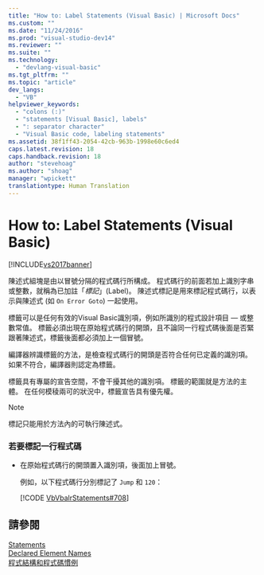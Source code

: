 ```yaml
---
title: "How to: Label Statements (Visual Basic) | Microsoft Docs"
ms.custom: ""
ms.date: "11/24/2016"
ms.prod: "visual-studio-dev14"
ms.reviewer: ""
ms.suite: ""
ms.technology: 
  - "devlang-visual-basic"
ms.tgt_pltfrm: ""
ms.topic: "article"
dev_langs: 
  - "VB"
helpviewer_keywords: 
  - "colons (:)"
  - "statements [Visual Basic], labels"
  - ": separator character"
  - "Visual Basic code, labeling statements"
ms.assetid: 38f1ff43-2054-42cb-963b-1998e60c6ed4
caps.latest.revision: 18
caps.handback.revision: 18
author: "stevehoag"
ms.author: "shoag"
manager: "wpickett"
translationtype: Human Translation
---
```

# How to: Label Statements (Visual Basic)
[!INCLUDE[vs2017banner](../../../csharp/includes/vs2017banner.md)]

陳述式組塊是由以冒號分隔的程式碼行所構成。  程式碼行的前面若加上識別字串或整數，就稱為已加註「*標記*」\(Label\)。  陳述式標記是用來標記程式碼行，以表示與陳述式 \(如 `On Error Goto`\) 一起使用。  
  
 標籤可以是任何有效的Visual Basic識別項，例如所識別的程式設計項目 — 或整數常值。   標籤必須出現在原始程式碼行的開頭，且不論同一行程式碼後面是否緊跟著陳述式，標籤後面都必須加上一個冒號。  
  
 編譯器辨識標籤的方法，是檢查程式碼行的開頭是否符合任何已定義的識別項。  如果不符合，編譯器則認定為標籤。  
  
 標籤具有專屬的宣告空間，不會干擾其他的識別項。  標籤的範圍就是方法的主體。  在任何模稜兩可的狀況中，標籤宣告具有優先權。  
  
> [!NOTE]
>  標記只能用於方法內的可執行陳述式。  
  
### 若要標記一行程式碼  
  
-   在原始程式碼行的開頭置入識別項，後面加上冒號。  
  
     例如，以下程式碼行分別標記了 `Jump` 和 `120`：  
  
     [!CODE [VbVbalrStatements#708](../CodeSnippet/VS_Snippets_VBCSharp/VbVbalrStatements#708)]  
  
## 請參閱  
 [Statements](../../../visual-basic/programming-guide/language-features/statements.md)   
 [Declared Element Names](../../../visual-basic/programming-guide/language-features/declared-elements/declared-element-names.md)   
 [程式結構和程式碼慣例](../../../visual-basic/programming-guide/program-structure/program-structure-and-code-conventions.md)